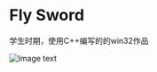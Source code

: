 # Fly Sword
 
 学生时期，使用C++编写的的win32作品
 
 ![Image text](https://github.com/V1nChy/FlySword/blob/master/Document/20191215-193622.jpg)
